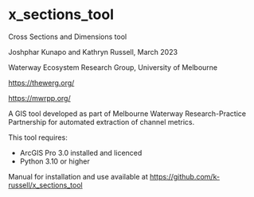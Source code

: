 # x_sections_tool

Cross Sections and Dimensions tool

Joshphar Kunapo and Kathryn Russell, March 2023

Waterway Ecosystem Research Group, University of Melbourne

https://thewerg.org/

https://mwrpp.org/

A GIS tool developed as part of Melbourne Waterway Research-Practice Partnership for automated extraction of channel metrics. 

This tool requires: 
- ArcGIS Pro 3.0 installed and licenced
- Python 3.10 or higher

Manual for installation and use available at https://github.com/k-russell/x_sections_tool
